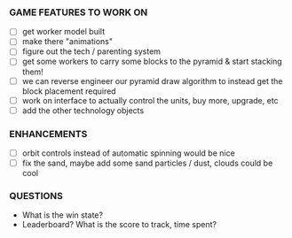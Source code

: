 ### GAME FEATURES TO WORK ON

- [ ] get worker model built
- [ ] make there "animations"
- [ ] figure out the tech / parenting system
- [ ] get some workers to carry some blocks to the pyramid & start stacking them!
 - [ ] we can reverse engineer our pyramid draw algorithm to instead get the block placement required
- [ ] work on interface to actually control the units, buy more, upgrade, etc
- [ ] add the other technology objects

### ENHANCEMENTS

- [ ] orbit controls instead of automatic spinning would be nice
- [ ] fix the sand, maybe add some sand particles / dust, clouds could be cool

### QUESTIONS
- What is the win state?
- Leaderboard? What is the score to track, time spent?
